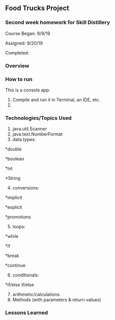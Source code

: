 ## Food Trucks Project

### Second week homework for Skill Distillery
Course Began: 9/9/19

Assigned: 9/20/19

Completed:


### Overview


### How to run
This is a console app:
1. Compile and run it in Terminal, an IDE, etc.
2.

### Technologies/Topics Used
1. java.util.Scanner
2. java.text.NumberFormat
3. data types:

  *double

  *boolean

  *int

  *String

4. conversions:

  *implicit

  *explicit

  *promotions

5. loops:

  *while

  *if

  *break

  *continue

6. conditionals:

  *if/else if/else

7. arithmetic/calculations
8. Methods (with parameters & return values)

### Lessons Learned
